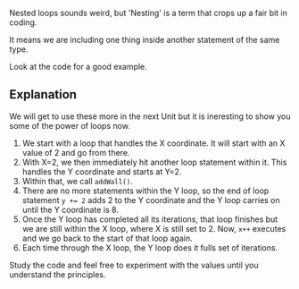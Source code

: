 Nested loops sounds weird, but 'Nesting' is a term that crops up a fair bit in coding.

It means we are including one thing inside another statement of the same type. 

Look at the code for a good example.

## Explanation
We will get to use these more in the next Unit but it is ineresting to show you some of the power of loops now.

1. We start with a loop that handles the X coordinate. It will start with an X value of 2 and go from there.
1. With X=2, we then immediately hit another loop statement within it. This handles the Y coordinate and starts at Y=2.
1. Within that, we call `addWall()`.
1. There are no more statements within the Y loop, so the end of loop statement `y += 2` adds 2 to the Y coordinate and the Y loop carries on until the Y coordinate is 8.
1. Once the Y loop has completed all its iterations, that loop finishes but we are still within the X loop, where X is still set to 2. Now, `x++` executes and we go back to the start of that loop again.
1. Each time through the X loop, the Y loop does it fulls set of iterations.

Study the code and feel free to experiment with the values until you understand the principles.

